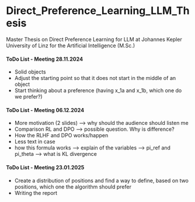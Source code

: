 # Direct_Preference_Learning_LLM_Thesis
Master Thesis on Direct Preference Learning for LLM at Johannes Kepler University of Linz for the Artificial Intelligence (M.Sc.)

#### ToDo List - Meeting 28.11.2024
- Solid objects
- Adjust the starting point so that it does not start in the middle of an object
- Start thinking about a preference (having x_1a and x_1b, which one do we prefer?)

#### ToDo List - Meeting 06.12.2024
- More motivation (2 slides) —> why should the audience should listen me
- Comparison RL and DPO —> possible question. Why is difference? 
- How the RLHF and DPO works/happen
- Less text in case 
- how this formula works —> explain of the variables —> pi_ref and pi_theta —> what is KL divergence

#### ToDo List - Meeting 23.01.2025
- Create a distribution of positions and find a way to define, based on two positions, which one the algorithm should prefer
- Writing the report
